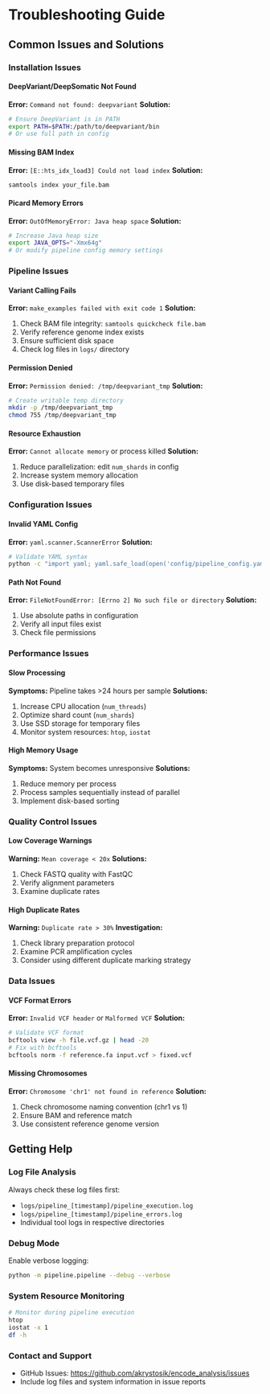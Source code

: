 # Troubleshooting Guide

## Common Issues and Solutions

### Installation Issues

#### DeepVariant/DeepSomatic Not Found
**Error:** `Command not found: deepvariant`
**Solution:**
```bash
# Ensure DeepVariant is in PATH
export PATH=$PATH:/path/to/deepvariant/bin
# Or use full path in config
```

#### Missing BAM Index
**Error:** `[E::hts_idx_load3] Could not load index`
**Solution:**
```bash
samtools index your_file.bam
```

#### Picard Memory Errors
**Error:** `OutOfMemoryError: Java heap space`
**Solution:**
```bash
# Increase Java heap size
export JAVA_OPTS="-Xmx64g"
# Or modify pipeline config memory settings
```

### Pipeline Issues

#### Variant Calling Fails
**Error:** `make_examples failed with exit code 1`
**Solution:**
1. Check BAM file integrity: `samtools quickcheck file.bam`
2. Verify reference genome index exists
3. Ensure sufficient disk space
4. Check log files in `logs/` directory

#### Permission Denied
**Error:** `Permission denied: /tmp/deepvariant_tmp`
**Solution:**
```bash
# Create writable temp directory
mkdir -p /tmp/deepvariant_tmp
chmod 755 /tmp/deepvariant_tmp
```

#### Resource Exhaustion
**Error:** `Cannot allocate memory` or process killed
**Solution:**
1. Reduce parallelization: edit `num_shards` in config
2. Increase system memory allocation
3. Use disk-based temporary files

### Configuration Issues

#### Invalid YAML Config
**Error:** `yaml.scanner.ScannerError`
**Solution:**
```bash
# Validate YAML syntax
python -c "import yaml; yaml.safe_load(open('config/pipeline_config.yaml'))"
```

#### Path Not Found
**Error:** `FileNotFoundError: [Errno 2] No such file or directory`
**Solution:**
1. Use absolute paths in configuration
2. Verify all input files exist
3. Check file permissions

### Performance Issues

#### Slow Processing
**Symptoms:** Pipeline takes >24 hours per sample
**Solutions:**
1. Increase CPU allocation (`num_threads`)
2. Optimize shard count (`num_shards`)
3. Use SSD storage for temporary files
4. Monitor system resources: `htop`, `iostat`

#### High Memory Usage
**Symptoms:** System becomes unresponsive
**Solutions:**
1. Reduce memory per process
2. Process samples sequentially instead of parallel
3. Implement disk-based sorting

### Quality Control Issues

#### Low Coverage Warnings
**Warning:** `Mean coverage < 20x`
**Solutions:**
1. Check FASTQ quality with FastQC
2. Verify alignment parameters
3. Examine duplicate rates

#### High Duplicate Rates
**Warning:** `Duplicate rate > 30%`
**Investigation:**
1. Check library preparation protocol
2. Examine PCR amplification cycles
3. Consider using different duplicate marking strategy

### Data Issues

#### VCF Format Errors
**Error:** `Invalid VCF header` or `Malformed VCF`
**Solution:**
```bash
# Validate VCF format
bcftools view -h file.vcf.gz | head -20
# Fix with bcftools
bcftools norm -f reference.fa input.vcf > fixed.vcf
```

#### Missing Chromosomes
**Error:** `Chromosome 'chr1' not found in reference`
**Solution:**
1. Check chromosome naming convention (chr1 vs 1)
2. Ensure BAM and reference match
3. Use consistent reference genome version

## Getting Help

### Log File Analysis
Always check these log files first:
- `logs/pipeline_[timestamp]/pipeline_execution.log`
- `logs/pipeline_[timestamp]/pipeline_errors.log`
- Individual tool logs in respective directories

### Debug Mode
Enable verbose logging:
```bash
python -m pipeline.pipeline --debug --verbose
```

### System Resource Monitoring
```bash
# Monitor during pipeline execution
htop
iostat -x 1
df -h
```

### Contact and Support
- GitHub Issues: https://github.com/akrystosik/encode_analysis/issues
- Include log files and system information in issue reports